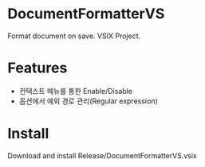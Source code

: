 ﻿# DocumentFormatterVS
Format document on save. VSIX Project.

# Features
- 컨텍스트 메뉴를 통한 Enable/Disable
- 옵션에서 예외 경로 관리(Regular expression)

# Install
Download and install Release/DocumentFormatterVS.vsix